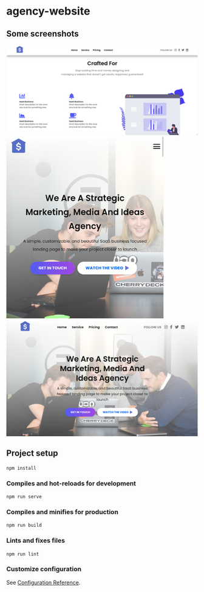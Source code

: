 # agency-website

## Some screenshots
![Home](./screenshots/Screenshot_2021-05-15-31_1069x504.png "Home")
![Home responsive](./screenshots/Screenshot_2021-05-15-43_414x479.png "Home responsive")
![services](./screenshots/Screenshot_2021-05-15-10_1102x671.png "Services")

## Project setup
```
npm install
```

### Compiles and hot-reloads for development
```
npm run serve
```

### Compiles and minifies for production
```
npm run build
```

### Lints and fixes files
```
npm run lint
```

### Customize configuration
See [Configuration Reference](https://cli.vuejs.org/config/).
